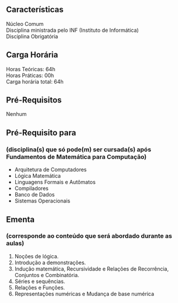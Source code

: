 ## Características  
Núcleo Comum  
Disciplina ministrada pelo INF (Instituto de Informática)  
Disciplina Obrigatória

## Carga Horária  
Horas Teóricas: 64h  
Horas Práticas: 00h  
Carga horária total: 64h  

## Pré-Requisitos  
Nenhum  

## Pré-Requisito para  
### (disciplina(s) que só pode(m) ser cursada(s) após Fundamentos de Matemática para Computação)  
* Arquitetura de Computadores  
* Lógica Matemática  
* Linguagens Formais e Autômatos  
* Compiladores  
* Banco de Dados  
* Sistemas Operacionais

## Ementa  
### (corresponde ao conteúdo que será abordado durante as aulas)  
1.  Noções de lógica. 
2.	Introdução a demonstrações.
3.	Indução matemática, Recursividade e Relações de Recorrência, Conjuntos e Combinatória. 
4.	Séries e sequências. 
5.	Relações e Funções. 
6.	Representações numéricas e Mudança de base numérica
